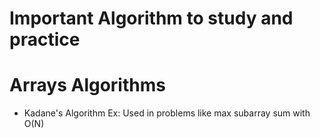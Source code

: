# Important Algorithm to study and practice

# Arrays Algorithms

- Kadane's Algorithm
  Ex: Used in problems like max subarray sum with O(N)
